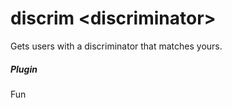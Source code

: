 # discrim &lt;discriminator&gt;

Gets users with a discriminator that matches yours.
			

##### Plugin
Fun